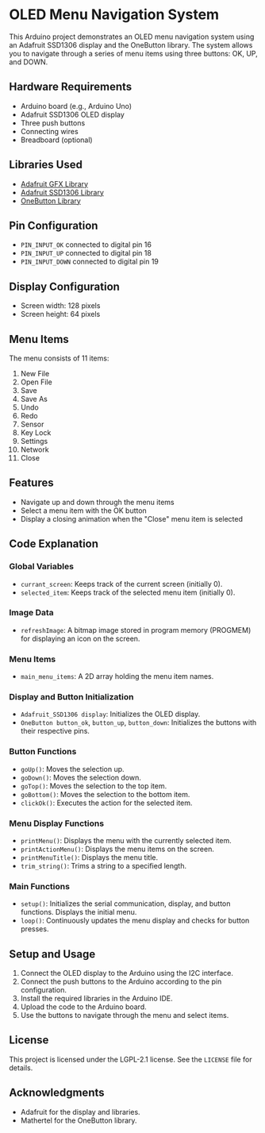 # OLED Menu Navigation System

This Arduino project demonstrates an OLED menu navigation system using an Adafruit SSD1306 display and the OneButton library. The system allows you to navigate through a series of menu items using three buttons: OK, UP, and DOWN.

## Hardware Requirements

- Arduino board (e.g., Arduino Uno)
- Adafruit SSD1306 OLED display
- Three push buttons
- Connecting wires
- Breadboard (optional)

## Libraries Used

- [Adafruit GFX Library](https://github.com/adafruit/Adafruit-GFX-Library)
- [Adafruit SSD1306 Library](https://github.com/adafruit/Adafruit_SSD1306)
- [OneButton Library](https://github.com/mathertel/OneButton)

## Pin Configuration

- `PIN_INPUT_OK` connected to digital pin 16
- `PIN_INPUT_UP` connected to digital pin 18
- `PIN_INPUT_DOWN` connected to digital pin 19

## Display Configuration

- Screen width: 128 pixels
- Screen height: 64 pixels

## Menu Items

The menu consists of 11 items:

1. New File
2. Open File
3. Save
4. Save As
5. Undo
6. Redo
7. Sensor
8. Key Lock
9. Settings
10. Network
11. Close

## Features

- Navigate up and down through the menu items
- Select a menu item with the OK button
- Display a closing animation when the "Close" menu item is selected

## Code Explanation

### Global Variables

- `currant_screen`: Keeps track of the current screen (initially 0).
- `selected_item`: Keeps track of the selected menu item (initially 0).

### Image Data

- `refreshImage`: A bitmap image stored in program memory (PROGMEM) for displaying an icon on the screen.

### Menu Items

- `main_menu_items`: A 2D array holding the menu item names.

### Display and Button Initialization

- `Adafruit_SSD1306 display`: Initializes the OLED display.
- `OneButton button_ok`, `button_up`, `button_down`: Initializes the buttons with their respective pins.

### Button Functions

- `goUp()`: Moves the selection up.
- `goDown()`: Moves the selection down.
- `goTop()`: Moves the selection to the top item.
- `goBottom()`: Moves the selection to the bottom item.
- `clickOk()`: Executes the action for the selected item.

### Menu Display Functions

- `printMenu()`: Displays the menu with the currently selected item.
- `printActionMenu()`: Displays the menu items on the screen.
- `printMenuTitle()`: Displays the menu title.
- `trim_string()`: Trims a string to a specified length.

### Main Functions

- `setup()`: Initializes the serial communication, display, and button functions. Displays the initial menu.
- `loop()`: Continuously updates the menu display and checks for button presses.

## Setup and Usage

1. Connect the OLED display to the Arduino using the I2C interface.
2. Connect the push buttons to the Arduino according to the pin configuration.
3. Install the required libraries in the Arduino IDE.
4. Upload the code to the Arduino board.
5. Use the buttons to navigate through the menu and select items.

## License

This project is licensed under the LGPL-2.1 license. See the `LICENSE` file for details.
 

## Acknowledgments

- Adafruit for the display and libraries.
- Mathertel for the OneButton library.
